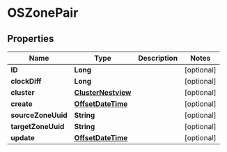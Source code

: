 # OSZonePair

## Properties
Name | Type | Description | Notes
------------ | ------------- | ------------- | -------------
**ID** | **Long** |  |  [optional]
**clockDiff** | **Long** |  |  [optional]
**cluster** | [**ClusterNestview**](ClusterNestview.md) |  |  [optional]
**create** | [**OffsetDateTime**](OffsetDateTime.md) |  |  [optional]
**sourceZoneUuid** | **String** |  |  [optional]
**targetZoneUuid** | **String** |  |  [optional]
**update** | [**OffsetDateTime**](OffsetDateTime.md) |  |  [optional]
